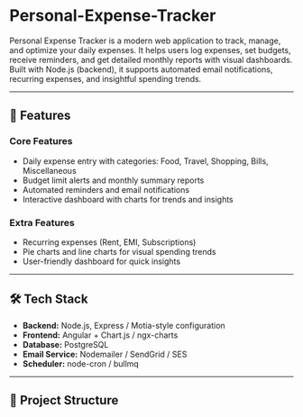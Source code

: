 # Personal-Expense-Tracker
Personal Expense Tracker is a modern web application to track, manage, and optimize your daily expenses. It helps users log expenses, set budgets, receive reminders, and get detailed monthly reports with visual dashboards. Built with Node.js (backend), it supports automated email notifications, recurring expenses, and insightful spending trends.

---

## 🚀 Features

### Core Features
- Daily expense entry with categories: Food, Travel, Shopping, Bills, Miscellaneous
- Budget limit alerts and monthly summary reports
- Automated reminders and email notifications
- Interactive dashboard with charts for trends and insights

### Extra Features
- Recurring expenses (Rent, EMI, Subscriptions)
- Pie charts and line charts for visual spending trends
- User-friendly dashboard for quick insights

---

## 🛠 Tech Stack
- **Backend:** Node.js, Express / Motia-style configuration
- **Frontend:** Angular + Chart.js / ngx-charts
- **Database:** PostgreSQL
- **Email Service:** Nodemailer / SendGrid / SES
- **Scheduler:** node-cron / bullmq

---

## 📂 Project Structure
